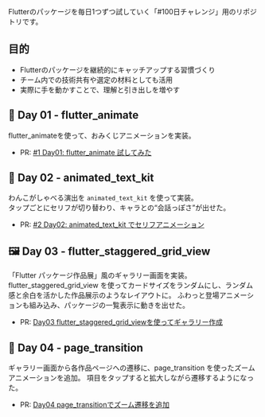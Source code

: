 Flutterのパッケージを毎日1つずつ試していく「#100日チャレンジ」用のリポジトリです。

## 目的

- Flutterのパッケージを継続的にキャッチアップする習慣づくり
- チーム内での技術共有や選定の材料としても活用
- 実際に手を動かすことで、理解と引き出しを増やす

## 🐾 Day 01 - flutter_animate

flutter_animateを使って、おみくじアニメーションを実装。

- PR: [#1 Day01: flutter_animate 試してみた](https://github.com/fukumizu-kana/flutter_100days/pull/1)

## 🐶 Day 02 - animated_text_kit

わんこがしゃべる演出を `animated_text_kit` を使って実装。  
タップごとにセリフが切り替わり、キャラとの“会話っぽさ”が出せた。

- PR: [#2 Day02: animated_text_kit でセリフアニメーション](https://github.com/fukumizu-kana/flutter_100days/pull/2)

## 🖼️ Day 03 - flutter_staggered_grid_view

「Flutter パッケージ作品展」風のギャラリー画面を実装。
flutter_staggered_grid_view を使ってカードサイズをランダムにし、ランダム感と余白を活かした作品展示のようなレイアウトに。
ふわっと登場アニメーションも組み込み、パッケージの一覧表示に動きを出せた。

- PR: [Day03 flutter_staggered_grid_viewを使ってギャラリー作成](https://github.com/fukumizu-kana/flutter_100days/pull/3)

## 🚀 Day 04 - page_transition
ギャラリー画面から各作品ページへの遷移に、page_transition を使ったズームアニメーションを追加。
項目をタップすると拡大しながら遷移するようになった。

- PR: [Day04 page_transitionでズーム遷移を追加](https://github.com/fukumizu-kana/flutter_100days/pull/4)

